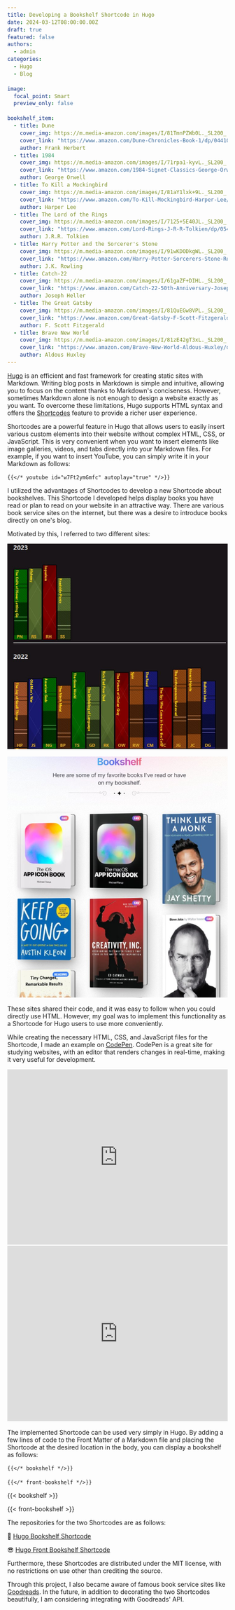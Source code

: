 ```yaml
---
title: Developing a Bookshelf Shortcode in Hugo
date: 2024-03-12T08:00:00.00Z
draft: true
featured: false
authors:
  - admin
categories:
  - Hugo
  - Blog
  
image:
  focal_point: Smart
  preview_only: false

bookshelf_item:
  - title: Dune
    cover_img: https://m.media-amazon.com/images/I/81TmnPZWb0L._SL200_.jpg
    cover_link: "https://www.amazon.com/Dune-Chronicles-Book-1/dp/0441013597"
    author: Frank Herbert
  - title: 1984
    cover_img: https://m.media-amazon.com/images/I/71rpa1-kyvL._SL200_.jpg
    cover_link: "https://www.amazon.com/1984-Signet-Classics-George-Orwell/dp/0451524934"
    author: George Orwell
  - title: To Kill a Mockingbird
    cover_img: https://m.media-amazon.com/images/I/81aY1lxk+9L._SL200_.jpg
    cover_link: "https://www.amazon.com/To-Kill-Mockingbird-Harper-Lee/dp/0060935464"
    author: Harper Lee
  - title: The Lord of the Rings
    cover_img: https://m.media-amazon.com/images/I/7125+5E40JL._SL200_.jpg
    cover_link: "https://www.amazon.com/Lord-Rings-J-R-R-Tolkien/dp/0544003411"
    author: J.R.R. Tolkien
  - title: Harry Potter and the Sorcerer's Stone
    cover_img: https://m.media-amazon.com/images/I/91wKDODkgWL._SL200_.jpg
    cover_link: "https://www.amazon.com/Harry-Potter-Sorcerers-Stone-Rowling/dp/059035342X"
    author: J.K. Rowling
  - title: Catch-22
    cover_img: https://m.media-amazon.com/images/I/61gaZF+DIHL._SL200_.jpg
    cover_link: "https://www.amazon.com/Catch-22-50th-Anniversary-Joseph-Heller/dp/1451621175"
    author: Joseph Heller
  - title: The Great Gatsby
    cover_img: https://m.media-amazon.com/images/I/81QuEGw8VPL._SL200_.jpg
    cover_link: "https://www.amazon.com/Great-Gatsby-F-Scott-Fitzgerald/dp/0743273567"
    author: F. Scott Fitzgerald
  - title: Brave New World
    cover_img: https://m.media-amazon.com/images/I/81zE42gT3xL._SL200_.jpg
    cover_link: "https://www.amazon.com/Brave-New-World-Aldous-Huxley/dp/0060850523"
    author: Aldous Huxley
---
```


[Hugo](https://gohugo.io) is an efficient and fast framework for creating static sites with Markdown. Writing blog posts in Markdown is simple and intuitive, allowing you to focus on the content thanks to Markdown's conciseness. However, sometimes Markdown alone is not enough to design a website exactly as you want. To overcome these limitations, Hugo supports HTML syntax and offers the [Shortcodes](https://gohugo.io/content-management/shortcodes/) feature to provide a richer user experience.

Shortcodes are a powerful feature in Hugo that allows users to easily insert various custom elements into their website without complex HTML, CSS, or JavaScript. This is very convenient when you want to insert elements like image galleries, videos, and tabs directly into your Markdown files. For example, if you want to insert YouTube, you can simply write it in your Markdown as follows:

    {{</* youtube id="w7Ft2ymGmfc" autoplay="true" */>}}


I utilized the advantages of Shortcodes to develop a new Shortcode about bookshelves. This Shortcode I developed helps display books you have read or plan to read on your website in an attractive way. There are various book service sites on the internet, but there was a desire to introduce books directly on one's blog.

Motivated by this, I referred to two different sites:

![petargyurov' site](petargyurov_bookshelf.jpg "petargyurov' site")

![vijay verma' site](vjy_bookshelf.jpg "vijay verma' site")

These sites shared their code, and it was easy to follow when you could directly use HTML. However, my goal was to implement this functionality as a Shortcode for Hugo users to use more conveniently.

While creating the necessary HTML, CSS, and JavaScript files for the Shortcode, I made an example on [CodePen](https://codepen.io/). CodePen is a great site for studying websites, with an editor that renders changes in real-time, making it very useful for development.

<iframe height="400" style="width: 100%;" scrolling="no" title="Virtual-Bookshelf" src="https://codepen.io/Jong-Rok-Kim/embed/NWEWepo?default-tab=html%2Cresult" frameborder="no" loading="lazy" allowtransparency="true" allowfullscreen="true">
  See the Pen <a href="https://codepen.io/Jong-Rok-Kim/pen/NWEWepo">
  Virtual-Bookshelf</a> by Jong Rok Kim (<a href="https://codepen.io/Jong-Rok-Kim">@Jong-Rok-Kim</a>)
  on <a href="https://codepen.io">CodePen</a>.
</iframe>

<iframe height="400" style="width: 100%;" scrolling="no" title="Front-Bookeshelf" src="https://codepen.io/Jong-Rok-Kim/embed/vYMKVMP?default-tab=html%2Cresult" frameborder="no" loading="lazy" allowtransparency="true" allowfullscreen="true">
  See the Pen <a href="https://codepen.io/Jong-Rok-Kim/pen/vYMKVMP">
  Front-Bookeshelf</a> by Jong Rok Kim (<a href="https://codepen.io/Jong-Rok-Kim">@Jong-Rok-Kim</a>)
  on <a href="https://codepen.io">CodePen</a>.
</iframe>

The implemented Shortcode can be used very simply in Hugo. By adding a few lines of code to the Front Matter of a Markdown file and placing the Shortcode at the desired location in the body, you can display a bookshelf as follows:

    {{</* bookshelf */>}}

    {{</* front-bookshelf */>}}


{{< bookshelf >}}

{{< front-bookshelf >}}

The repositories for the two Shortcodes are as follows:

🤩 [Hugo Bookshelf Shortcode](https://github.com/kjrstory/hugo-shortcode-bookshelf)

😎 [Hugo Front Bookshelf Shortcode](https://github.com/kjrstory/hugo-shortcode-front-bookshelf)


Furthermore, these Shortcodes are distributed under the MIT license, with no restrictions on use other than crediting the source.

Through this project, I also became aware of famous book service sites like [Goodreads](https://www.goodreads.com). In the future, in addition to decorating the two Shortcodes beautifully, I am considering integrating with Goodreads' API.

